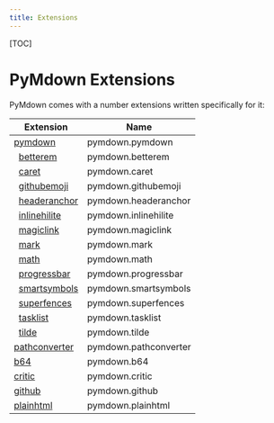 ```yaml
---
title: Extensions
---
```

[TOC]
# PyMdown Extensions
PyMdown comes with a number extensions written specifically for it:

| Extension                                               | Name   |
|---------------------------------------------------------|--------|
| [pymdown](Extensions/PyMdown.html)                      | pymdown.pymdown |
| &nbsp;&nbsp;[betterem](Extensions/BetterEm.html)        | pymdown.betterem |
| &nbsp;&nbsp;[caret](Extensions/Caret.html)              | pymdown.caret |
| &nbsp;&nbsp;[githubemoji](Extensions/GithubEmoji.html)  | pymdown.githubemoji |
| &nbsp;&nbsp;[headeranchor](Extensions/HeaderAnchor.html)| pymdown.headeranchor |
| &nbsp;&nbsp;[inlinehilite](Extensions/InlineHilite.html)| pymdown.inlinehilite |
| &nbsp;&nbsp;[magiclink](Extensions/MagicLink.html)      | pymdown.magiclink 
| &nbsp;&nbsp;[mark](Extensions/Mark.html)                | pymdown.mark |
| &nbsp;&nbsp;[math](Extensions/Math.html)                | pymdown.math |
| &nbsp;&nbsp;[progressbar](Extensions/ProgressBar.html)  | pymdown.progressbar |
| &nbsp;&nbsp;[smartsymbols](Extensions/SmartSymbols.html)| pymdown.smartsymbols |
| &nbsp;&nbsp;[superfences](Extensions/SuperFences.html)  | pymdown.superfences |
| &nbsp;&nbsp;[tasklist](Extensions/Tasklist.html)        | pymdown.tasklist |
| &nbsp;&nbsp;[tilde](Extensions/Tilde.html)              | pymdown.tilde |
| [pathconverter](Extensions/PathConverter.html)          | pymdown.pathconverter |
| [b64](Extensions/B64.html)                              | pymdown.b64 |
| [critic](Extensions/Critic.html)                        | pymdown.critic |
| [github](Extensions/Github.html)                        | pymdown.github |
| [plainhtml](Extensions/PlainHtml.html)                  | pymdown.plainhtml |
